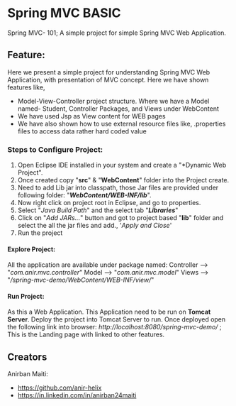 # Spring MVC BASIC 
Spring MVC- 101; A simple project for simple Spring MVC Web Application.

## Feature:
Here we present a simple project for understanding Spring MVC Web Application, with presentation of MVC concept. Here we have shown features like,
- Model-View-Controller project structure. Where we have a Model named- Student, Controller Packages, and Views under WebContent 
- We have used Jsp as View content for WEB pages
- We have also shown how to use external resource files like, .properties files to access data rather hard coded value

### Steps to Configure Project:

1. Open Eclipse IDE installed in your system and create a "*Dynamic Web Project".
2. Once created copy "**src**" & "**WebContent**" folder into the Project create.
3. Need to add Lib jar into classpath, those Jar files are provided under following folder:  "***WebContent/WEB-INF/lib***".
4. Now right click on project root in Eclipse, and go to properties. 
5. Select "*Java Build Path*" and the select tab "***Libraries***"
6. Click on "*Add JARs...*" button and got to project based "**lib**" folder and select the all the jar files and add., '*Apply and Close*'
7. Run the project

#### Explore Project:

All the application are available under package named:
 Controller --> "*com.anir.mvc.controller*"
 Model --> "*com.anir.mvc.model*"
 Views --> "*/spring-mvc-demo/WebContent/WEB-INF/view/*"

#### Run Project:

As this a Web Application. This Application need to be run on **Tomcat Server**.
Deploy the project into Tomcat Server to run. 
Once deployed open the following link into browser: 
*http://localhost:8080/spring-mvc-demo/* ; This is the Landing page with linked to other features.


## Creators
Anirban Maiti:
- https://github.com/anir-helix
- https://in.linkedin.com/in/anirban24maiti



